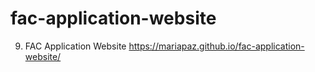 # fac-application-website
9. FAC Application Website
https://mariapaz.github.io/fac-application-website/

